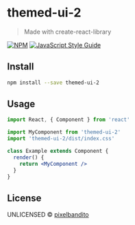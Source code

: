 # themed-ui-2

> Made with create-react-library

[![NPM](https://img.shields.io/npm/v/themed-ui-2.svg)](https://www.npmjs.com/package/themed-ui-2) [![JavaScript Style Guide](https://img.shields.io/badge/code_style-standard-brightgreen.svg)](https://standardjs.com)

## Install

```bash
npm install --save themed-ui-2
```

## Usage

```jsx
import React, { Component } from 'react'

import MyComponent from 'themed-ui-2'
import 'themed-ui-2/dist/index.css'

class Example extends Component {
  render() {
    return <MyComponent />
  }
}
```

## License

UNLICENSED © [pixelbandito](https://github.com/pixelbandito)
